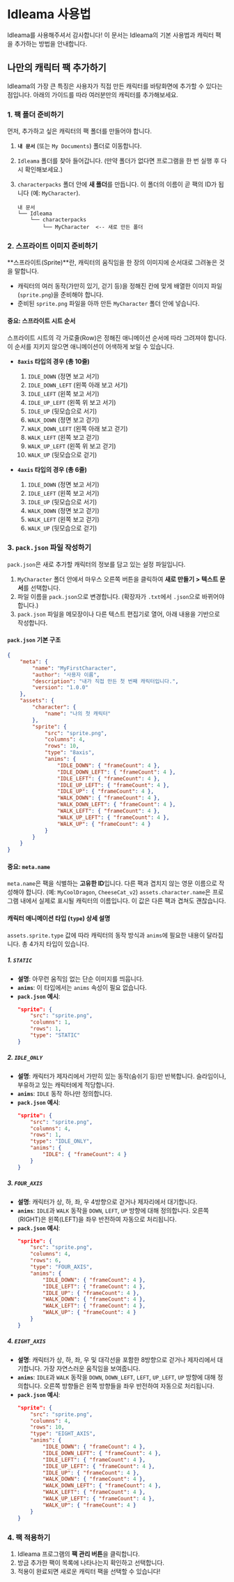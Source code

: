 # Idleama 사용법

Idleama를 사용해주셔서 감사합니다! 이 문서는 Idleama의 기본 사용법과 캐릭터 팩을 추가하는 방법을 안내합니다.

## 나만의 캐릭터 팩 추가하기

Idleama의 가장 큰 특징은 사용자가 직접 만든 캐릭터를 바탕화면에 추가할 수 있다는 점입니다. 아래의 가이드를 따라 여러분만의 캐릭터를 추가해보세요.

### 1. 팩 폴더 준비하기

먼저, 추가하고 싶은 캐릭터의 팩 폴더를 만들어야 합니다.

1.  **`내 문서`** (또는 `My Documents`) 폴더로 이동합니다.
2.  `Idleama` 폴더를 찾아 들어갑니다. (만약 폴더가 없다면 프로그램을 한 번 실행 후 다시 확인해보세요.)
3.  `characterpacks` 폴더 안에 **새 폴더**를 만듭니다. 이 폴더의 이름이 곧 팩의 ID가 됩니다 (예: `MyCharacter`).

    ```
    내 문서
    └── Idleama
        └── characterpacks
            └── MyCharacter  <-- 새로 만든 폴더
    ```

### 2. 스프라이트 이미지 준비하기

**스프라이트(Sprite)**란, 캐릭터의 움직임을 한 장의 이미지에 순서대로 그려놓은 것을 말합니다.

*   캐릭터의 여러 동작(가만히 있기, 걷기 등)을 정해진 칸에 맞게 배열한 이미지 파일(`sprite.png`)을 준비해야 합니다.
*   준비된 `sprite.png` 파일을 아까 만든 `MyCharacter` 폴더 안에 넣습니다.

#### 중요: 스프라이트 시트 순서

스프라이트 시트의 각 가로줄(Row)은 정해진 애니메이션 순서에 따라 그려져야 합니다. 이 순서를 지키지 않으면 애니메이션이 어색하게 보일 수 있습니다.

*   **`8axis` 타입의 경우 (총 10줄)**
    1.  `IDLE_DOWN` (정면 보고 서기)
    2.  `IDLE_DOWN_LEFT` (왼쪽 아래 보고 서기)
    3.  `IDLE_LEFT` (왼쪽 보고 서기)
    4.  `IDLE_UP_LEFT` (왼쪽 위 보고 서기)
    5.  `IDLE_UP` (뒷모습으로 서기)
    6.  `WALK_DOWN` (정면 보고 걷기)
    7.  `WALK_DOWN_LEFT` (왼쪽 아래 보고 걷기)
    8.  `WALK_LEFT` (왼쪽 보고 걷기)
    9.  `WALK_UP_LEFT` (왼쪽 위 보고 걷기)
    10. `WALK_UP` (뒷모습으로 걷기)

*   **`4axis` 타입의 경우 (총 6줄)**
    1.  `IDLE_DOWN` (정면 보고 서기)
    2.  `IDLE_LEFT` (왼쪽 보고 서기)
    3.  `IDLE_UP` (뒷모습으로 서기)
    4.  `WALK_DOWN` (정면 보고 걷기)
    5.  `WALK_LEFT` (왼쪽 보고 걷기)
    6.  `WALK_UP` (뒷모습으로 걷기)


### 3. `pack.json` 파일 작성하기

`pack.json`은 새로 추가할 캐릭터의 정보를 담고 있는 설정 파일입니다.

1.  `MyCharacter` 폴더 안에서 마우스 오른쪽 버튼을 클릭하여 **새로 만들기 > 텍스트 문서**를 선택합니다.
2.  파일 이름을 `pack.json`으로 변경합니다. (확장자가 `.txt`에서 `.json`으로 바뀌어야 합니다.)
3.  `pack.json` 파일을 메모장이나 다른 텍스트 편집기로 열어, 아래 내용을 기반으로 작성합니다.

#### `pack.json` 기본 구조

```json
{
    "meta": {
        "name": "MyFirstCharacter",
        "author": "사용자 이름",
        "description": "내가 직접 만든 첫 번째 캐릭터입니다.",
        "version": "1.0.0"
    },
    "assets": {
        "character": {
            "name": "나의 첫 캐릭터"
        },
        "sprite": {
            "src": "sprite.png",
            "columns": 4,
            "rows": 10,
            "type": "8axis",
            "anims": {
                "IDLE_DOWN": { "frameCount": 4 },
                "IDLE_DOWN_LEFT": { "frameCount": 4 },
                "IDLE_LEFT": { "frameCount": 4 },
                "IDLE_UP_LEFT": { "frameCount": 4 },
                "IDLE_UP": { "frameCount": 4 },
                "WALK_DOWN": { "frameCount": 4 },
                "WALK_DOWN_LEFT": { "frameCount": 4 },
                "WALK_LEFT": { "frameCount": 4 },
                "WALK_UP_LEFT": { "frameCount": 4 },
                "WALK_UP": { "frameCount": 4 }
            }
        }
    }
}
```

#### 중요: `meta.name`
`meta.name`은 팩을 식별하는 **고유한 ID**입니다. 다른 팩과 겹치지 않는 영문 이름으로 작성해야 합니다. (예: `MyCoolDragon`, `CheeseCat_v2`)
`assets.character.name`은 프로그램 내에서 실제로 표시될 캐릭터의 이름입니다. 이 값은 다른 팩과 겹쳐도 괜찮습니다.

#### 캐릭터 애니메이션 타입 (`type`) 상세 설명

`assets.sprite.type` 값에 따라 캐릭터의 동작 방식과 `anims`에 필요한 내용이 달라집니다. 총 4가지 타입이 있습니다.

##### 1. `STATIC`
*   **설명**: 아무런 움직임 없는 단순 이미지를 띄웁니다.
*   **`anims`**: 이 타입에서는 `anims` 속성이 필요 없습니다.
*   **`pack.json` 예시**:
    ```json
    "sprite": {
        "src": "sprite.png",
        "columns": 1,
        "rows": 1,
        "type": "STATIC"
    }
    ```

##### 2. `IDLE_ONLY`
*   **설명**: 캐릭터가 제자리에서 가만히 있는 동작(숨쉬기 등)만 반복합니다. 슬라임이나, 부유하고 있는 캐릭터에게 적당합니다.
*   **`anims`**: `IDLE` 동작 하나만 정의합니다.
*   **`pack.json` 예시**:
    ```json
    "sprite": {
        "src": "sprite.png",
        "columns": 4,
        "rows": 1,
        "type": "IDLE_ONLY",
        "anims": {
            "IDLE": { "frameCount": 4 }
        }
    }
    ```

##### 3. `FOUR_AXIS`
*   **설명**: 캐릭터가 상, 하, 좌, 우 4방향으로 걷거나 제자리에서 대기합니다.
*   **`anims`**: `IDLE`과 `WALK` 동작을 `DOWN`, `LEFT`, `UP` 방향에 대해 정의합니다. 오른쪽(RIGHT)은 왼쪽(LEFT)을 좌우 반전하여 자동으로 처리됩니다.
*   **`pack.json` 예시**:
    ```json
    "sprite": {
        "src": "sprite.png",
        "columns": 4,
        "rows": 6,
        "type": "FOUR_AXIS",
        "anims": {
            "IDLE_DOWN": { "frameCount": 4 },
            "IDLE_LEFT": { "frameCount": 4 },
            "IDLE_UP": { "frameCount": 4 },
            "WALK_DOWN": { "frameCount": 4 },
            "WALK_LEFT": { "frameCount": 4 },
            "WALK_UP": { "frameCount": 4 }
        }
    }
    ```

##### 4. `EIGHT_AXIS`
*   **설명**: 캐릭터가 상, 하, 좌, 우 및 대각선을 포함한 8방향으로 걷거나 제자리에서 대기합니다. 가장 자연스러운 움직임을 보여줍니다.
*   **`anims`**: `IDLE`과 `WALK` 동작을 `DOWN`, `DOWN_LEFT`, `LEFT`, `UP_LEFT`, `UP` 방향에 대해 정의합니다. 오른쪽 방향들은 왼쪽 방향들을 좌우 반전하여 자동으로 처리됩니다.
*   **`pack.json` 예시**:
    ```json
    "sprite": {
        "src": "sprite.png",
        "columns": 4,
        "rows": 10,
        "type": "EIGHT_AXIS",
        "anims": {
            "IDLE_DOWN": { "frameCount": 4 },
            "IDLE_DOWN_LEFT": { "frameCount": 4 },
            "IDLE_LEFT": { "frameCount": 4 },
            "IDLE_UP_LEFT": { "frameCount": 4 },
            "IDLE_UP": { "frameCount": 4 },
            "WALK_DOWN": { "frameCount": 4 },
            "WALK_DOWN_LEFT": { "frameCount": 4 },
            "WALK_LEFT": { "frameCount": 4 },
            "WALK_UP_LEFT": { "frameCount": 4 },
            "WALK_UP": { "frameCount": 4 }
        }
    }
    ```

### 4. 팩 적용하기

1.  Idleama 프로그램의 **팩 관리 버튼**을 클릭합니다.
2.  방금 추가한 팩이 목록에 나타나는지 확인하고 선택합니다.
3.  적용이 완료되면 새로운 캐릭터 팩을 선택할 수 있습니다!